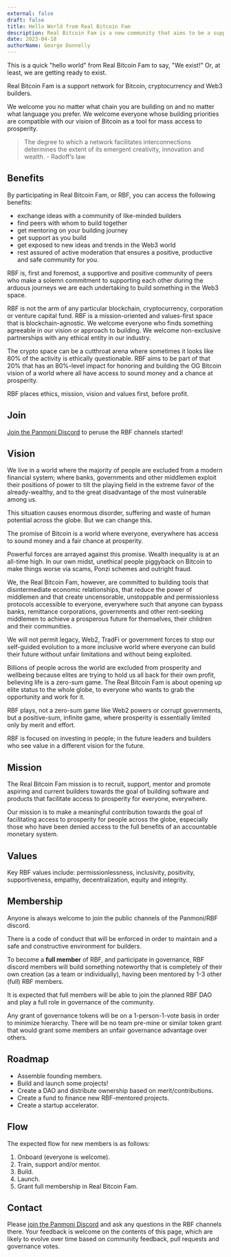 ```yaml
---
external: false
draft: false
title: Hello World from Real Bitcoin Fam
description: Real Bitcoin Fam is a new community that aims to be a support network for Bitcoin, cryptocurrency and Web3 builders who are focused on a vision and ethic that is compatible with the OG Bitcoin vibe, i.e., the goal of crypto mass adoption and serving those who have been financially excluded from access to prosperity.
date: 2023-04-18
authorName: George Donnelly
---
```


This is a quick "hello world" from Real Bitcoin Fam to say, "We exist!" Or, at least, we are getting ready to exist.

Real Bitcoin Fam is a support network for Bitcoin, cryptocurrency and Web3 builders.

We welcome you no matter what chain you are building on and no matter what language you prefer. We welcome everyone whose building priorities are compatible with our vision of Bitcoin as a tool for mass access to prosperity.

> The degree to which a network facilitates interconnections determines the extent of its emergent creativity, innovation and wealth. - Radoff’s law

## Benefits

By participating in Real Bitcoin Fam, or RBF, you can access the following benefits:

- exchange ideas with a community of like-minded builders
- find peers with whom to build together
- get mentoring on your building journey
- get support as you build
- get exposed to new ideas and trends in the Web3 world
- rest assured of active moderation that ensures a positive, productive and safe community for you.

RBF is, first and foremost, a supportive and positive community of peers who make a solemn commitment to supporting each other during the arduous journeys we are each undertaking to build something in the Web3 space.

RBF is not the arm of any particular blockchain, cryptocurrency, corporation or venture capital fund. RBF is a mission-oriented and values-first space that is blockchain-agnostic. We welcome everyone who finds something agreeable in our vision or approach to building. We welcome non-exclusive partnerships with any ethical entity in our industry.

The crypto space can be a cutthroat arena where sometimes it looks like 80% of the activity is ethically questionable. RBF aims to be part of that 20% that has an 80%-level impact for honoring and building the OG Bitcoin vision of a world where all have access to sound money and a chance at prosperity.

RBF places ethics, mission, vision and values first, before profit.

## Join

[Join the Panmoni Discord](https://discord.gg/MaybgkHs53) to peruse the RBF channels started!

## Vision

We live in a world where the majority of people are excluded from a modern financial system; where banks, governments and other middlemen exploit their positions of power to tilt the playing field in the extreme favor of the already-wealthy, and to the great disadvantage of the most vulnerable among us.

This situation causes enormous disorder, suffering and waste of human potential across the globe. But we can change this.

The promise of Bitcoin is a world where everyone, everywhere has access to sound money and a fair chance at prosperity.

Powerful forces are arrayed against this promise. Wealth inequality is at an all-time high. In our own midst, unethical people piggyback on Bitcoin to make things worse via scams, Ponzi schemes and outright fraud.

We, the Real Bitcoin Fam, however, are committed to building tools that disintermediate economic relationships, that reduce the power of middlemen and that create uncensorable, unstoppable and permissionless protocols accessible to everyone, everywhere such that anyone can bypass banks, remittance corporations, governments and other rent-seeking middlemen to achieve a prosperous future for themselves, their children and their communities.

We will not permit legacy, Web2, TradFi or government forces to stop our self-guided evolution to a more inclusive world where everyone can build their future without unfair limitations and without being exploited.

Billions of people across the world are excluded from prosperity and wellbeing because elites are trying to hold us all back for their own profit, believing life is a zero-sum game. The Real Bitcoin Fam is about opening up elite status to the whole globe, to everyone who wants to grab the opportunity and work for it. 

RBF plays, not a zero-sum game like Web2 powers or corrupt governments, but a positive-sum, infinite game, where prosperity is essentially limited only by merit and effort.

RBF is focused on investing in people; in the future leaders and builders who see value in a different vision for the future.

## Mission

The Real Bitcoin Fam mission is to recruit, support, mentor and promote aspiring and current builders towards the goal of building software and products that facilitate access to prosperity for everyone, everywhere.

Our mission is to make a meaningful contribution towards the goal of facilitating access to prosperity for people across the globe, especially those who have been denied access to the full benefits of an accountable monetary system.

## Values

Key RBF values include: permissionlessness, inclusivity, positivity, supportiveness, empathy, decentralization, equity and integrity.

## Membership

Anyone is always welcome to join the public channels of the Panmoni/RBF discord.

There is a code of conduct that will be enforced in order to maintain and a safe and constructive environment for builders.

To become a **full member** of RBF, and participate in governance, RBF discord members will build something noteworthy that is completely of their own creation (as a team or individually), having been mentored by 1-3 other (full) RBF members.

It is expected that full members will be able to join the planned RBF DAO and play a full role in governance of the community.

Any grant of governance tokens will be on a 1-person-1-vote basis in order to minimize hierarchy. There will be no team pre-mine or similar token grant that would grant some members an unfair governance advantage over others.

## Roadmap

- Assemble founding members.
- Build and launch some projects!
- Create a DAO and distribute ownership based on merit/contributions.
- Create a fund to finance new RBF-mentored projects.
- Create a startup accelerator.

## Flow

The expected flow for new members is as follows:

1. Onboard (everyone is welcome).
2. Train, support and/or mentor.
3. Build.
4. Launch.
5. Grant full membership in Real Bitcoin Fam.

## Contact

Please [join the Panmoni Discord](https://discord.gg/MaybgkHs53) and ask any questions in the RBF channels there. Your feedback is welcome on the contents of this page, which are likely to evolve over time based on community feedback, pull requests and governance votes.